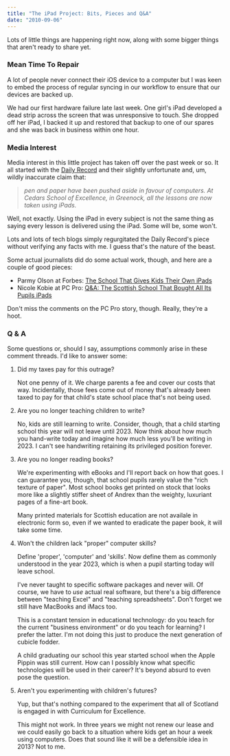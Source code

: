 ```yaml
---
title: "The iPad Project: Bits, Pieces and Q&A"
date: "2010-09-06"
---
```


Lots of little things are happening right now, along with some bigger things that aren't ready to share yet.

### Mean Time To Repair

A lot of people never connect their iOS device to a computer but I was keen to embed the process of regular syncing in our workflow to ensure that our devices are backed up.

We had our first hardware failure late last week. One girl's iPad developed a dead strip across the screen that was unresponsive to touch. She dropped off her iPad, I backed it up and restored that backup to one of our spares and she was back in business within one hour.

### Media Interest

Media interest in this little project has taken off over the past week or so. It all started with the [Daily Record](http://www.dailyrecord.co.uk/news/science-and-technology/2010/08/31/scottish-school-becomes-first-in-world-where-all-lessons-take-place-using-computers-86908-22525988/) and their slightly unfortunate and, um, wildly inaccurate claim that:

> _pen and paper have been pushed aside in favour of computers._ _At Cedars School of Excellence, in Greenock, all the lessons are now taken using iPads._

Well, not exactly. Using the iPad in every subject is not the same thing as saying every lesson is delivered using the iPad. Some will be, some won't.

Lots and lots of tech blogs simply regurgitated the Daily Record's piece without verifying any facts with me. I guess that's the nature of the beast.

Some actual journalists did do some actual work, though, and here are a couple of good pieces:

- Parmy Olson at Forbes: [The School That Gives Kids Their Own iPads](http://blogs.forbes.com/parmyolson/2010/09/02/the-school-that-gives-kids-their-own-ipads/)
- Nicole Kobie at PC Pro: [Q&A: The Scottish School That Bought All Its Pupils iPads](http://www.pcpro.co.uk/news/interviews/360790/q-a-the-scottish-school-that-bought-all-its-pupils-ipads)

Don't miss the comments on the PC Pro story, though. Really, they're a hoot.

### Q & A

Some questions or, should I say, assumptions commonly arise in these comment threads. I'd like to answer some:

1. Did my taxes pay for this outrage?
    
    Not one penny of it. We charge parents a fee and cover our costs that way. Incidentally, those fees come out of money that's already been taxed to pay for that child's state school place that's not being used.
    
2. Are you no longer teaching children to write?
    
    No, kids are still learning to write. Consider, though, that a child starting school this year will not leave until 2023. Now think about how much you hand-write today and imagine how much less you'll be writing in 2023. I can't see handwriting retaining its privileged position forever.
    
3. Are you no longer reading books?
    
    We're experimenting with eBooks and I'll report back on how that goes. I can guarantee you, though, that school pupils rarely value the "rich texture of paper". Most school books get printed on stock that looks more like a slightly stiffer sheet of Andrex than the weighty, luxuriant pages of a fine-art book.
    
    Many printed materials for Scottish education are not availale in electronic form so, even if we wanted to eradicate the paper book, it will take some time.
    
4. Won't the children lack "proper" computer skills?
    
    Define 'proper', 'computer' and 'skills'. Now define them as commonly understood in the year 2023, which is when a pupil starting today will leave school.
    
    I've never taught to specific software packages and never will. Of course, we have to _use_ actual real software, but there's a big difference between "teaching Excel" and "teaching spreadsheets". Don't forget we still have MacBooks and iMacs too.
    
    This is a constant tension in educational technology: do you teach for the current "business environment" or do you teach for learning? I prefer the latter. I'm not doing this just to produce the next generation of cubicle fodder.
    
    A child graduating our school this year started school when the Apple Pippin was still current. How can I possibly know what specific technologies will be used in their career? It's beyond absurd to even pose the question.
    
5. Aren't you experimenting with children's futures?
    
    Yup, but that's nothing compared to the experiment that all of Scotland is engaged in with Curriculum for Excellence.
    
    This might not work. In three years we might not renew our lease and we could easily go back to a situation where kids get an hour a week using computers. Does that sound like it will be a defensible idea in 2013? Not to me.
